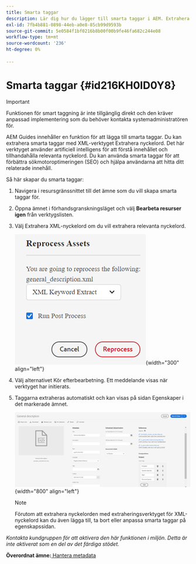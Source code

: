 ```yaml
---
title: Smarta taggar
description: Lär dig hur du lägger till smarta taggar i AEM. Extrahera relevanta nyckelord med XML-extraheringsverktyget.
exl-id: 7fb4b881-0898-44eb-a0e8-85cb99d9593b
source-git-commit: 5e0584f1bf0216b8b00f00b9fe46fa682c244e08
workflow-type: tm+mt
source-wordcount: '236'
ht-degree: 0%

---
```


# Smarta taggar {#id216KH0ID0Y8}

>[!IMPORTANT]
>
> Funktionen för smart taggning är inte tillgänglig direkt och den kräver anpassad implementering som du behöver kontakta systemadministratören för.

AEM Guides innehåller en funktion för att lägga till smarta taggar. Du kan extrahera smarta taggar med XML-verktyget Extrahera nyckelord. Det här verktyget använder artificiell intelligens för att förstå innehållet och tillhandahålla relevanta nyckelord. Du kan använda smarta taggar för att förbättra sökmotoroptimeringen \(SEO\) och hjälpa användarna att hitta ditt relaterade innehåll.

Så här skapar du smarta taggar:

1. Navigera i resursgränssnittet till det ämne som du vill skapa smarta taggar för.
1. Öppna ämnet i förhandsgranskningsläget och välj **Bearbeta resurser igen** från verktygslisten.
1. Välj Extrahera XML-nyckelord om du vill extrahera relevanta nyckelord.

   ![](images/smart-tag-reprocess-asset.png){width="300" align="left"}

1. Välj alternativet Kör efterbearbetning. Ett meddelande visas när verktyget har initierats.
1. Taggarna extraheras automatiskt och kan visas på sidan Egenskaper i det markerade ämnet.

   ![](images/properties-smart-tags.png){width="800" align="left"}

   >[!NOTE]
   >
   > Förutom att extrahera nyckelorden med extraheringsverktyget för XML-nyckelord kan du även lägga till, ta bort eller anpassa smarta taggar på egenskapssidan.


*Kontakta kundgruppen för att aktivera den här funktionen i miljön. Detta är inte aktiverat som en del av det färdiga stödet.*

**Överordnat ämne:**[ Hantera metadata](manage-metadata.md)
